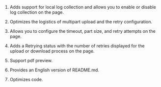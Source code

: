 1. Adds support for local log collection and allows you to enable or disable log collection on the page.

2. Optimizes the logistics of multipart upload and the retry configuration.

3. Allows you to configure the timeout, part size, and retry attempts on the page.

4. Adds a Retrying status with the number of retries displayed for the upload or download process on the page.

5. Support pdf preview.

6. Provides an English version of README.md.

7. Optimizes code.